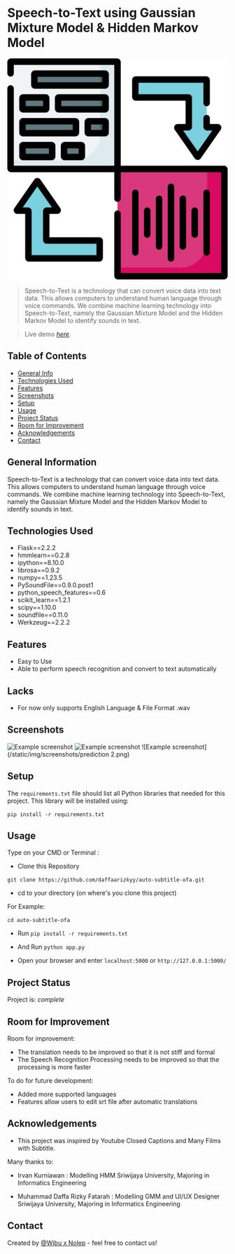 # Speech-to-Text using Gaussian Mixture Model & Hidden Markov Model
![Logo](static/img/text-to-speech.png)
> Speech-to-Text is a technology that can convert voice data into text data. This allows computers to understand human language through voice commands. We combine machine learning technology into Speech-to-Text, namely the Gaussian Mixture Model and the Hidden Markov Model to identify sounds in text.

> Live demo [_here_](https://auto-subtitle-ofa.herokuapp.com). <!-- If you have the project hosted somewhere, include the link here. -->

## Table of Contents
* [General Info](#general-information)
* [Technologies Used](#technologies-used)
* [Features](#features)
* [Screenshots](#screenshots)
* [Setup](#setup)
* [Usage](#usage)
* [Project Status](#project-status)
* [Room for Improvement](#room-for-improvement)
* [Acknowledgements](#acknowledgements)
* [Contact](#contact)
<!-- * [License](#license) -->


## General Information
Speech-to-Text is a technology that can convert voice data into text data. This allows computers to understand human language through voice commands. We combine machine learning technology into Speech-to-Text, namely the Gaussian Mixture Model and the Hidden Markov Model to identify sounds in text.
<!-- You don't have to answer all the questions - just the ones relevant to your project. -->


## Technologies Used
- Flask==2.2.2
- hmmlearn==0.2.8
- ipython==8.10.0
- librosa==0.9.2
- numpy==1.23.5
- PySoundFile==0.9.0.post1
- python_speech_features==0.6
- scikit_learn==1.2.1
- scipy==1.10.0
- soundfile==0.11.0
- Werkzeug==2.2.2



## Features
- Easy to Use
- Able to perform speech recognition and convert to text automatically

## Lacks
- For now only supports English Language & File Format .wav


## Screenshots
![Example screenshot](/static/img/screenshots/about.png)
![Example screenshot](/static/img/screenshots/prediction.png)
![Example screenshot](/static/img/screenshots/prediction 2.png)
<!-- If you have screenshots you'd like to share, include them here. -->


## Setup
The `requirements.txt` file should list all Python libraries that needed for this project.
This library will be installed using:

```
pip install -r requirements.txt
```

## Usage
Type on your CMD or Terminal :

- Clone this Repository

```
git clone https://github.com/daffaarizkyy/auto-subtitle-ofa.git
```

- cd to your directory (on where's you clone this project)

For Example:

  ```
  cd auto-subtitle-ofa
  ```

- Run `pip install -r requirements.txt`

- And Run `python app.py`

- Open your browser and enter `localhost:5000` or `http://127.0.0.1:5000/`


## Project Status
Project is: _complete_


## Room for Improvement

Room for improvement:
- The translation needs to be improved so that it is not stiff and formal
- The Speech Recognition Processing needs to be improved so that the processing is more faster

To do for future development:
- Added more supported languages
- Features allow users to edit srt file after automatic translations


## Acknowledgements
- This project was inspired by Youtube Closed Captions and Many Films with Subtitle.

Many thanks to:

- Irvan Kurniawan : Modelling HMM
  Sriwijaya University, Majoring in Informatics Engineering

- Muhammad Daffa Rizky Fatarah : Modelling GMM and UI/UX Designer
  Sriwijaya University, Majoring in Informatics Engineering


## Contact
Created by [@Wibu x Nolep](https://www.unsri.ac.id/) - feel free to contact us!


<!-- Optional -->
<!-- ## License -->
<!-- This project is open source and available under the [... License](). -->

<!-- You don't have to include all sections - just the one's relevant to your project -->